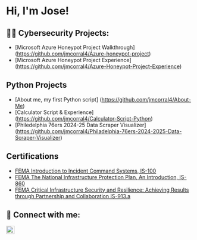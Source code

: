 <h1>Hi, I'm Jose!</h1>

<h2>👨‍💻 Cybersecurity Projects:</h2>

- [Microsoft Azure Honeypot Project Walkthrough] (https://github.com/jmcorral4/Azure-honeypot-project)
- [Microsoft Azure Honeypot Project Experience] (https://github.com/jmcorral4/Azure-Honeypot-Project-Experience)

<h2> Python Projects </h2>

- [About me, my first Python script] (https://github.com/jmcorral4/About-Me)
- [Calculator Script & Experience] (https://github.com/jmcorral4/Calculator-Script-Python)
- [Philedelphia 76ers 2024-25 Data Scraper Visualizer] (https://github.com/jmcorral4/Philadelphia-76ers-2024-2025-Data-Scraper-Visualizer)

<h2> Certifications</h2>

- [FEMA Introduction to Incident Command Systems, IS-100](https://imgur.com/a/BYJgape)
- [FEMA The National Infrastructure Protection Plan, An Introduction, IS-860](https://imgur.com/a/fwwL6tt)
- [FEMA Critical Infrastructure Security and Resilience: Achieving Results through Partnership and Collaboration IS-913.a](https://imgur.com/a/fRYdBCb)

<h2> 🤳 Connect with me:</h2>

[<img align="left" alt="JoseCorral | LinkedIn" width="22px" src="https://cdn.jsdelivr.net/npm/simple-icons@v3/icons/linkedin.svg" />][linkedin]



[linkedin]: https://linkedin.com/in/jose-corral-863763208/

